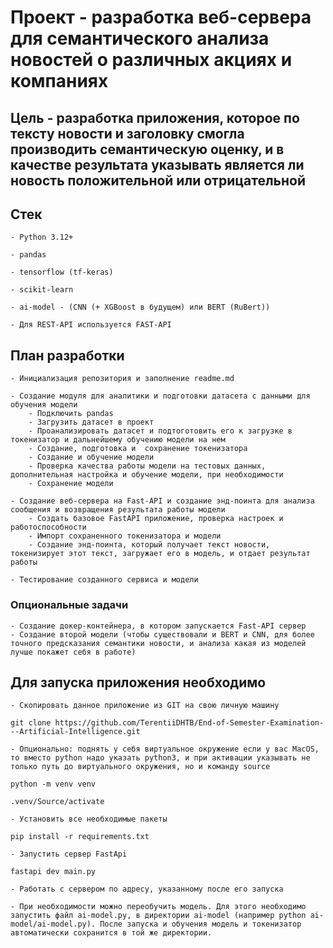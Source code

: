 # Проект - разработка веб-сервера для семантического анализа новостей о различных акциях и компаниях

## Цель - разработка приложения, которое по тексту новости и заголовку смогла производить семантическую оценку, и в качестве результата указывать является ли новость положительной или отрицательной

## Стек  

    - Python 3.12+

    - pandas

    - tensorflow (tf-keras)

    - scikit-learn

    - ai-model - (CNN (+ XGBoost в будущем) или BERT (RuBert))

    - Для REST-API используется FAST-API

## План разработки

    - Инициализация репозитория и заполнение readme.md

    - Создание модуля для аналитики и подготовки датасета с данными для обучения модели
        - Подключить pandas
        - Загрузить датасет в проект
        - Проанализировать датасет и подтоготовить его к загрузке в токенизатор и дальнейшему обучению модели на нем
        - Создание, подготовка и  сохранение токенизатора
        - Создание и обучение модели
        - Проверка качества работы модели на тестовых данных, дополнительная настройка и обучение модели, при необходимости
        - Сохранение модели

    - Создание веб-сервера на Fast-API и создание энд-поинта для анализа сообщения и возвращения результата работы модели
        - Создать базовое FastAPI приложение, проверка настроек и работоспособности
        - Импорт сохраненного токенизатора и модели
        - Создание энд-поинта, который получает текст новости, токенизирует этот текст, загружает его в модель, и отдает результат работы

    - Тестирование созданного сервиса и модели

### Опциональные задачи  

    - Создание докер-контейнера, в котором запускается Fast-API сервер
    - Создание второй модели (чтобы существовали и BERT и CNN, для более точного предсказания семантики новости, и анализа какая из моделей лучше покажет себя в работе)

## Для запуска приложения необходимо

    - Скопировать данное приложение из GIT на свою личную машину 

`git clone https://github.com/TerentiiDHTB/End-of-Semester-Examination---Artificial-Intelligence.git`  

    - Опционально: поднять у себя виртуальное окружение если у вас MacOS, то вместо python надо указать python3, и при активации указывать не только путь до виртуального окружения, но и команду source

`python -m venv venv`

`.venv/Source/activate`

    - Установить все необходимые пакеты
`pip install -r requirements.txt`  

    - Запустить сервер FastApi
`fastapi dev main.py`

    - Работать с сервером по адресу, указанному после его запуска

    - При необходимости можно переобучить модель. Для этого необходимо запустить файл ai-model.py, в директории ai-model (например python ai-model/ai-model.py). После запуска и обучения модель и токенизатор автоматически сохранится в той же директории.
